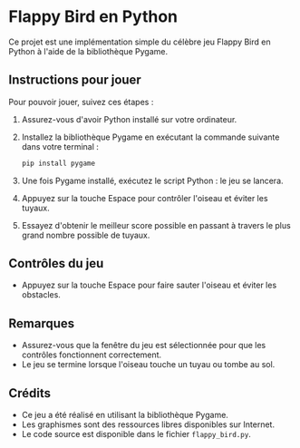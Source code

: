 # Flappy Bird en Python

Ce projet est une implémentation simple du célèbre jeu Flappy Bird en Python à l'aide de la bibliothèque Pygame.

## Instructions pour jouer

Pour pouvoir jouer, suivez ces étapes :

1. Assurez-vous d'avoir Python installé sur votre ordinateur.
2. Installez la bibliothèque Pygame en exécutant la commande suivante dans votre terminal :

   ```bash
   pip install pygame

4. Une fois Pygame installé, exécutez le script Python : le jeu se lancera.
5. Appuyez sur la touche Espace pour contrôler l'oiseau et éviter les tuyaux.
6. Essayez d'obtenir le meilleur score possible en passant à travers le plus grand nombre possible de tuyaux.

## Contrôles du jeu

- Appuyez sur la touche Espace pour faire sauter l'oiseau et éviter les obstacles.

## Remarques

- Assurez-vous que la fenêtre du jeu est sélectionnée pour que les contrôles fonctionnent correctement.
- Le jeu se termine lorsque l'oiseau touche un tuyau ou tombe au sol.

## Crédits

- Ce jeu a été réalisé en utilisant la bibliothèque Pygame.
- Les graphismes sont des ressources libres disponibles sur Internet.
- Le code source est disponible dans le fichier `flappy_bird.py`.
